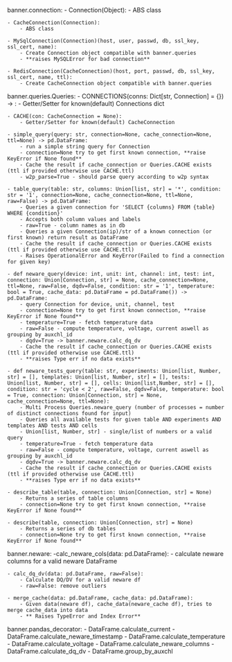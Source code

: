 banner.connection:
    - Connection(Object):
        - ABS class

    - CacheConnection(Connection):
        - ABS class

    - MySqlConnection(Connection)(host, user, passwd, db, ssl_key, ssl_cert, name):
        - Create Connection object compatible with banner.queries  
        - **raises MySQLError for bad connection**

    - RedisConnection(CacheConnection)(host, port, passwd, db, ssl_key, ssl_cert, name, ttl):
        - Create CacheConnection object compatible with banner.queries  

banner.queries.Queries:
    - CONNECTIONS(conns: Dict[str, Connection] = {}) -> :
        - Getter/Setter for known(default) Connections dict

    - CACHE(con: CacheConnection = None):
        - Getter/Setter for known(default) CacheConnection

    - simple_query(query: str, connection=None, cache_connection=None, ttl=None) -> pd.DataFrame:
        - run a simple string query for Connection
        - connection=None try to get first known connection, **raise KeyError if None found**
        - Cache the result if cache_connection or Queries.CACHE exists (ttl if provided otherwise use CACHE.ttl)
        - w2p_parse=True - should parse query according to w2p syntax

    - table_query(table: str, columns: Union[list, str] = '*', condition: str = '1', connection=None, cache_connection=None, ttl=None, raw=False) -> pd.DataFrame:
        - Queries a given connection for 'SELECT {columns} FROM {table} WHERE {condition}'
        - Accepts both column values and labels
        - raw=True - column names as in db
        - Queries a given Connection(ip)/str of a known connection (or first known) return result as DataFrame
        - Cache the result if cache_connection or Queries.CACHE exists (ttl if provided otherwise use CACHE.ttl)
        - Raises OperationalError and KeyError(Failed to find a connection for given key) 

    - def neware_query(device: int, unit: int, channel: int, test: int, connection: Union[Connection, str] = None, cache_connection=None, ttl=None, raw=False, dqdv=False, condition: str = '1', temperature: bool = True, cache_data: pd.DataFrame = pd.DataFrame()) -> pd.DataFrame:
        - query Connection for device, unit, channel, test 
        - connection=None try to get first known connection, **raise KeyError if None found**
        - temperature=True - fetch temperature data
        - raw=False - compute temperature, voltage, current aswell as grouping by auxchl_id
        - dqdv=True -> banner.neware.calc_dq_dv 
        - Cache the result if cache_connection or Queries.CACHE exists (ttl if provided otherwise use CACHE.ttl)
        - **raises Type err if no data exists**

    - def neware_tests_query(table: str, experiments: Union[list, Number, str] = [], templates: Union[list, Number, str] = [], tests: Union[list, Number, str] = [], cells: Union[list,Number, str] = [], condition: str = 'cycle < 2', raw=False, dqdv=False, temperature: bool = True, connection: Union[Connection, str] = None, cache_connection=None, ttl=None):
        - Multi Process Queries.neware_query (number of processes = number of distinct connections found for input)
        - Queries all available tests for given table AND experiments AND templates AND tests AND cells
        - Union[list, Number, str] - single/list of numbers or a valid query
        - temperature=True - fetch temperature data
        - raw=False - compute temperature, voltage, current aswell as grouping by auxchl_id
        - dqdv=True -> banner.neware.calc_dq_dv 
        - Cache the result if cache_connection or Queries.CACHE exists (ttl if provided otherwise use CACHE.ttl)
        - **raises Type err if no data exists**
    
    - describe_table(table, connection: Union[Connection, str] = None)
        - Returns a series of table columns
        - connection=None try to get first known connection, **raise KeyError if None found**

    - describe(table, connection: Union[Connection, str] = None)
        - Returns a series of db tables
        - connection=None try to get first known connection, **raise KeyError if None found**

banner.neware:
    -calc_neware_cols(data: pd.DataFrame):
        - calculate neware columns for a valid neware DataFrame

    - calc_dq_dv(data: pd.DataFrame, raw=False):
        - Calculate DQ/DV for a valid neware df
        - raw=False: remove outliers

    - merge_cache(data: pd.DataFrame, cache_data: pd.DataFrame):
        - Given data(neware df), cache_data(neware_cache df), tries to merge cache_data into data  
        - ** Raises TypeError and Index Error**

banner.pandas_decorator:
    - DataFrame.calculate_current
    - DataFrame.calculate_neware_timestamp
    - DataFrame.calculate_temperature
    - DataFrame.calculate_voltage
    - DataFrame.calculate_neware_columns
    - DataFrame.calculate_dq_dv
    - DataFrame.group_by_auxchl